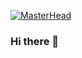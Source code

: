 [![MasterHead](https://dribbble.com/shots/8803765-Good-Vibe/attachments/1014529?mode=media)](https://me.behzodasliddinov.uz)

### Hi there 👋

<!--
**adm0397/adm0397** is a ✨ _special_ ✨ repository because its `README.md` (this file) appears on your GitHub profile.

Here are some ideas to get you started:

- 🔭 I’m currently working on ...
- 🌱 I’m currently learning ...
- 👯 I’m looking to collaborate on ...
- 🤔 I’m looking for help with ...
- 💬 Ask me about ...
- 📫 How to reach me: ...
- 😄 Pronouns: ...
- ⚡ Fun fact: ...
-->
